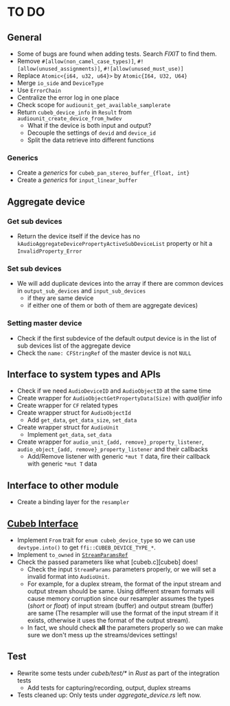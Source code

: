 # TO DO

## General
- Some of bugs are found when adding tests. Search *FIXIT* to find them.
- Remove `#[allow(non_camel_case_types)]`, `#![allow(unused_assignments)]`, `#![allow(unused_must_use)]`
- Replace `Atomic<{i64, u32, u64}>` by `Atomic{I64, U32, U64}`
- Merge `io_side` and `DeviceType`
- Use `ErrorChain`
- Centralize the error log in one place
- Check scope for `audiounit_get_available_samplerate`
- Return `cubeb_device_info` in `Result` from `audiounit_create_device_from_hwdev`
    - What if the device is both input and output?
    - Decouple the settings of `devid` and `device_id`
    - Split the data retrieve into different functions

### Generics
- Create a _generics_ for `cubeb_pan_stereo_buffer_{float, int}`
- Create a _generics_ for `input_linear_buffer`

## Aggregate device
### Get sub devices
- Return the device itself if the device has no `kAudioAggregateDevicePropertyActiveSubDeviceList` property
  or hit a `InvalidProperty_Error`
### Set sub devices
- We will add duplicate devices into the array if there are common devices in
  `output_sub_devices` and `input_sub_devices`
  - if they are same device
  - if either one of them or both of them are aggregate devices)
### Setting master device
- Check if the first subdevice of the default output device is in the list of
  sub devices list of the aggregate device
- Check the `name: CFStringRef` of the master device is not `NULL`

## Interface to system types and APIs
- Check if we need `AudioDeviceID` and `AudioObjectID` at the same time
- Create wrapper for `AudioObjectGetPropertyData(Size)` with _qualifier_ info
- Create wrapper for `CF` related types
- Create wrapper struct for `AudioObjectId`
    - Add `get_data`, `get_data_size`, `set_data`
- Create wrapper struct for `AudioUnit`
    - Implement `get_data`, `set_data`
- Create wrapper for `audio_unit_{add, remove}_property_listener`, `audio_object_{add, remove}_property_listener` and their callbacks
    - Add/Remove listener with generic `*mut T` data, fire their callback with generic `*mut T` data


## Interface to other module
- Create a binding layer for the `resampler`

## [Cubeb Interface][cubeb-rs]
- Implement `From` trait for `enum cubeb_device_type` so we can use `devtype.into()` to get `ffi::CUBEB_DEVICE_TYPE_*`.
- Implement `to_owned` in [`StreamParamsRef`][cubeb-rs-stmparamsref]
- Check the passed parameters like what [cubeb.c][cubeb] does!
    - Check the input `StreamParams` parameters properly, or we will set a invalid format into `AudioUnit`.
    - For example, for a duplex stream, the format of the input stream and output stream should be same.
      Using different stream formats will cause memory corruption
      since our resampler assumes the types (_short_ or _float_) of input stream (buffer) and output stream (buffer) are same
      (The resampler will use the format of the input stream if it exists, otherwise it uses the format of the output stream).
    - In fact, we should check **all** the parameters properly so we can make sure we don't mess up the streams/devices settings!

[cubeb-rs]: https://github.com/djg/cubeb-rs "cubeb-rs"
[cubeb-rs-stmparamsref]: https://github.com/djg/cubeb-rs/blob/78ed9459b8ac2ca50ea37bb72f8a06847eb8d379/cubeb-core/src/stream.rs#L61 "StreamParamsRef"

## Test
- Rewrite some tests under _cubeb/test/*_ in _Rust_ as part of the integration tests
    - Add tests for capturing/recording, output, duplex streams
- Tests cleaned up: Only tests under *aggregate_device.rs* left now.